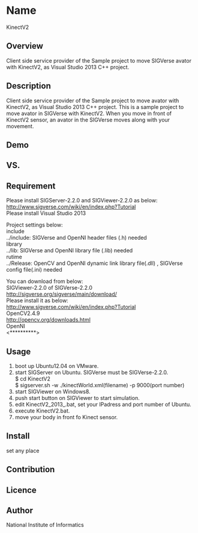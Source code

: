 Name  
====  
KinectV2  

## Overview  
 Client side service provider of the Sample project to move SIGVerse avator with KinectV2, as Visual Studio 2013 C++ project.  

## Description
 Client side service provider of the Sample project to move avator with KinectV2, as Visual Studio 2013 C++ project. This is a sample project to move avator in SIGVerse with KinectV2. When you move in front of KinectV2 sensor, an avator in the SIGVerse moves along with your movement.  

## Demo  

## VS. 

## Requirement  
 Please install SIGServer-2.2.0 and SIGViewer-2.2.0 as below:  
 <http://www.sigverse.com/wiki/en/index.php?Tutorial>  
 Please install Visual Studio 2013  
   
 Project settings below:  
 include  
 ../include: SIGVerse and OpenNI header files (.h) needed  
 library  
 ../lib: SIGVerse and OpenNI library file (.lib) needed  
 rutime  
 ../Release: OpenCV and OpenNI dynamic link library file(.dll) , SIGVerse config file(.ini) needed  

 You can download from below:  
 SIGViewer-2.2.0 of SIGVerse-2.2.0   
 <http://sigverse.org/sigverse/main/download/>  
 Please install it as below:  
 <http://www.sigverse.com/wiki/en/index.php?Tutorial>   
 OpenCV2.4.9  
 <http://opencv.org/downloads.html>  
 OpenNI  
 <**********>  
  
## Usage  
 1. boot up Ubuntu12.04 on VMware.  
 2. start SIGServer on Ubuntu. SIGVerse must be SIGVerse-2.2.0.  
   $ cd KinectV2  
   $ sigserver.sh -w ./kinectWorld.xml(filename) -p 9000(port number)  
 3. start SIGViewer on Windows8.  
 4. push start button on SIGViewer to start simulation.  
 5. edit KinectV2_2013_.bat, set your IPadress and port number of Ubuntu.  
 6. execute KinectV2.bat.  
 7. move your body in front fo Kinect sensor.  
 
## Install
 set any place  

## Contribution  

## Licence  

## Author  
National Institute of Informatics  
 